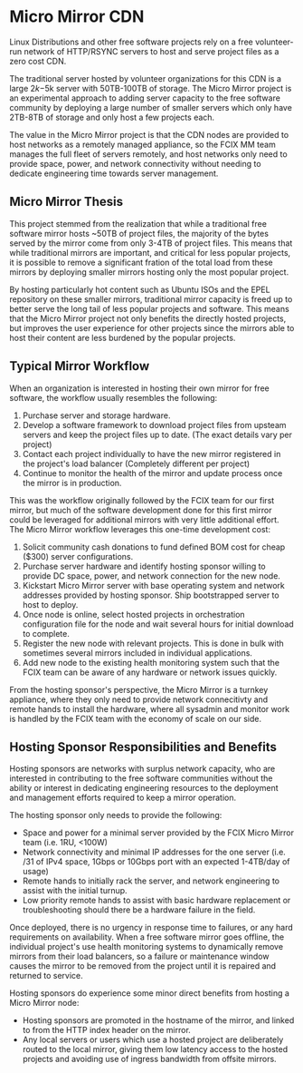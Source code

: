 # Micro Mirror CDN

Linux Distributions and other free software projects rely on a free volunteer-run network of HTTP/RSYNC servers to host and serve project files as a zero cost CDN.

The traditional server hosted by volunteer organizations for this CDN is a large $2k-$5k server with 50TB-100TB of storage.
The Micro Mirror project is an experimental approach to adding server capacity to the free software community by deploying a large number of smaller servers which only have 2TB-8TB of storage and only host a few projects each.

The value in the Micro Mirror project is that the CDN nodes are provided to host networks as a remotely managed appliance, so the FCIX MM team manages the full fleet of servers remotely, and host networks only need to provide space, power, and network connectivity without needing to dedicate engineering time towards server management.

## Micro Mirror Thesis

This project stemmed from the realization that while a traditional free software mirror hosts ~50TB of project files, the majority of the bytes served by the mirror come from only 3-4TB of project files.
This means that while traditional mirrors are important, and critical for less popular projects, it is possible to remove a significant fration of the total load from these mirrors by deploying smaller mirrors hosting only the most popular project.

By hosting particularly hot content such as Ubuntu ISOs and the EPEL repository on these smaller mirrors, traditional mirror capacity is freed up to better serve the long tail of less popular projects and software.
This means that the Micro Mirror project not only benefits the directly hosted projects, but improves the user experience for other projects since the mirrors able to host their content are less burdened by the popular projects.

## Typical Mirror Workflow

When an organization is interested in hosting their own mirror for free software, the workflow usually resembles the following:

1. Purchase server and storage hardware.
2. Develop a software framework to download project files from  upsteam servers and keep the project files up to date. (The exact details vary per project)
3. Contact each project individually to have the new mirror registered in the project's load balancer (Completely different per project)
4. Continue to monitor the health of the mirror and update process once the mirror is in production.

This was the workflow originally followed by the FCIX team for our first mirror, but much of the software development done for this first mirror could be leveraged for additional mirrors with very little additional effort.
The Micro Mirror workflow leverages this one-time development cost:

1. Solicit community cash donations to fund defined BOM cost for cheap ($300) server configurations.
2. Purchase server hardware and identify hosting sponsor willing to provide DC space, power, and network connection for the new node.
3. Kickstart Micro Mirror server with base operating system and network addresses provided by hosting sponsor. Ship bootstrapped server to host to deploy.
4. Once node is online, select hosted projects in orchestration configuration file for the node and wait several hours for initial download to complete.
5. Register the new node with relevant projects. This is done in bulk with sometimes several mirrors included in individual applications.
6. Add new node to the existing health monitoring system such that the FCIX team can be aware of any hardware or network issues quickly.

From the hosting sponsor's perspective, the Micro Mirror is a turnkey appliance, where they only need to provide network connecitivty and remote hands to install the hardware, where all sysadmin and monitor work is handled by the FCIX team with the economy of scale on our side.

## Hosting Sponsor Responsibilities and Benefits

Hosting sponsors are networks with surplus network capacity, who are interested in contributing to the free software communities without the ability or interest in dedicating engineering resources to the deployment and management efforts required to keep a mirror operation.

The hosting sponsor only needs to provide the following:
* Space and power for a minimal server provided by the FCIX Micro Mirror team (i.e. 1RU, <100W)
* Network connectivity and minimal IP addresses for the one server (i.e. /31 of IPv4 space, 1Gbps or 10Gbps port with an expected 1-4TB/day of usage)
* Remote hands to initially rack the server, and network engineering to assist with the initial turnup.
* Low priority remote hands to assist with basic hardware replacement or troubleshooting should there be a hardware failure in the field.

Once deployed, there is no urgency in response time to failures, or any hard requirements on availability.
When a free software mirror goes offline, the individual project's use health monitoring systems to dynamically remove mirrors from their load balancers, so a failure or maintenance window causes the mirror to be removed from the project until it is repaired and returned to service.

Hosting sponsors do experience some minor direct benefits from hosting a Micro Mirror node:

* Hosting sponsors are promoted in the hostname of the mirror, and linked to from the HTTP index header on the mirror.
* Any local servers or users which use a hosted project are deliberately routed to the local mirror, giving them low latency access to the hosted projects and avoiding use of ingress bandwidth from offsite mirrors.

